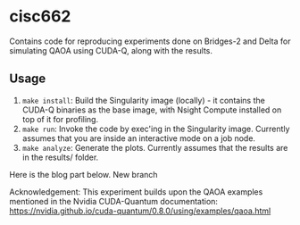 # cisc662
Contains code for reproducing experiments done on Bridges-2 and Delta for simulating QAOA using CUDA-Q, along with the results.

## Usage
1. `make install`: Build the Singularity image (locally) - it contains the CUDA-Q binaries as the base image, with Nsight Compute installed on top of it for profiling.
2. `make run`: Invoke the code by exec'ing in the Singularity image. Currently assumes that you are inside an interactive mode on a job node.
3. `make analyze`: Generate the plots. Currently assumes that the results are in the results/ folder.

Here is the blog part below.
New branch

Acknowledgement: This experiment builds upon the QAOA examples mentioned in the Nvidia CUDA-Quantum documentation: https://nvidia.github.io/cuda-quantum/0.8.0/using/examples/qaoa.html
